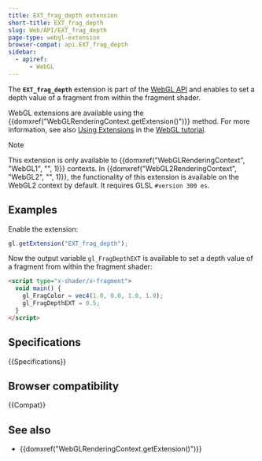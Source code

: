 ```yaml
---
title: EXT_frag_depth extension
short-title: EXT_frag_depth
slug: Web/API/EXT_frag_depth
page-type: webgl-extension
browser-compat: api.EXT_frag_depth
sidebar:
  - apiref:
      - WebGL
---
```


The **`EXT_frag_depth`** extension is part of the [WebGL API](/en-US/docs/Web/API/WebGL_API) and enables to set a depth value of a fragment from within the fragment shader.

WebGL extensions are available using the {{domxref("WebGLRenderingContext.getExtension()")}} method. For more information, see also [Using Extensions](/en-US/docs/Web/API/WebGL_API/Using_Extensions) in the [WebGL tutorial](/en-US/docs/Web/API/WebGL_API/Tutorial).

> [!NOTE]
> This extension is only available to {{domxref("WebGLRenderingContext", "WebGL1", "", 1)}} contexts. In {{domxref("WebGL2RenderingContext", "WebGL2", "", 1)}}, the functionality of this extension is available on the WebGL2 context by default. It requires GLSL `#version 300 es`.

## Examples

Enable the extension:

```js
gl.getExtension("EXT_frag_depth");
```

Now the output variable `gl_FragDepthEXT` is available to set a depth value of a fragment from within the fragment shader:

```html
<script type="x-shader/x-fragment">
  void main() {
    gl_FragColor = vec4(1.0, 0.0, 1.0, 1.0);
    gl_FragDepthEXT = 0.5;
  }
</script>
```

## Specifications

{{Specifications}}

## Browser compatibility

{{Compat}}

## See also

- {{domxref("WebGLRenderingContext.getExtension()")}}
